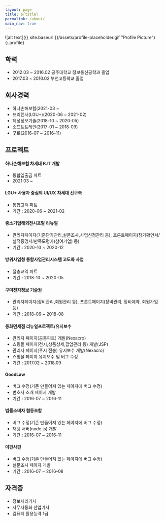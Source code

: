 ```yaml
---
layout: page
title: ${title}
permalink: /about/
main_nav: true
---
```


![alt text]({{ site.baseurl }}/assets/profile-placeholder.gif "Profile Picture"){:.profile}

## 학력
- 2012.03 ~ 2016.02 공주대학교 정보통신공학과 졸업
- 2017.03 ~ 2010.02 부천고등학교 졸업


## 회사경력
- 하나손해보험(2021-03 ~
- 프리랜서(LGU+)(2020-06 ~ 2021-02)
- 혜성정보기술(2018-10 ~ 2020-05)
- 소프트트레인(2017-01 ~ 2018-09)
- 굿로(2016-07 ~ 2016-11)

## 프로젝트
#### 하나손해보험 차세대 PJT 개발
- 통합입출금 파트
- 2021.03 ~

#### LGU+ 사용자 중심의 UI/UX 차세대 선구축
- 통합고객 파트
- 기간 : 2020-06 ~ 2021-02

#### 중소기업해외전시포탈 리뉴얼
- 관리자페이지(기준단가관리,설문조사,사업신청관리 등), 프론트페이지(참가확인서/실적증명서/만족도평가(참여기업) 등)
- 기간 : 2020-10 ~ 2020-12

#### 방위사업청 통합사업관리시스템 고도화 사업
- 절충교역 파트
- 기간 : 2018-10 ~ 2020-05

#### 구미전자정보 기술원
- 관리자페이지(장비관리,회원관리 등), 프론트페이지(장비관리, 장비예약, 회원가입 등)
- 기간 : 2018-06 ~ 2018-08

#### 동화면세점 리뉴얼프로젝트/유지보수
- 관리자 페이지(공통파트) 개발(Nexacro)
- 쇼핑몰 페이지(전시,상품상세,팝업관리 등) 개발(JSP)
- 관리자 페이지(푸시 전송) 유지보수 개발(Nexacro)
- 쇼핑몰 페이지 유지보수 및 버그 수정
- 기간 : 2017.02 ~ 2018.09

#### GoodLaw
- 버그 수정(기존 만들어져 있는 페이지에 버그 수정)
- 변호사 소개 페이지 개발
- 기간 : 2016-07 ~ 2016-11

#### 법률소비자 협동조합
- 버그 수정(기존 만들어져 있는 페이지에 버그 수정)
- 채팅 서버(node.js) 개발
- 기간 : 2016-07 ~ 2016-11


#### 이판사판
- 버그 수정(기존 만들어져 있는 페이지에 버그 수정)
- 설문조사 페이지 개발
- 기간 : 2016-07 ~ 2016-08


## 자격증
- 정보처리기사
- 사무자동화 산업기사
- 컴퓨터 활용능력 1급

<!--
**sunjoong-Kim/sunjoong-Kim** is a ✨ _special_ ✨ repository because its `README.md` (this file) appears on your GitHub profile.

Here are some ideas to get you started:

- 🔭 I’m currently working on ...
- 🌱 I’m currently learning ...
- 👯 I’m looking to collaborate on ...
- 🤔 I’m looking for help with ...
- 💬 Ask me about ...
- 📫 How to reach me: ...
- 😄 Pronouns: ...
- ⚡ Fun fact: ...
-->


<!--

Centrarium is a custom theme for Jekyll, made by [Ben Centra][bencentra] for his own blog. He'd be humbled if you liked it enough to use it as well! Installation and configuration instructions can be found in the [GitHub repository](https://github.com/bencentra/centrarium).

This page is a good place to write about yourself, your project, your product, or whatever it is your site is for. You can replace the image above, or you can get rid of it entirely. 

You can find out more info about customizing your Jekyll theme, as well as basic Jekyll usage documentation at [jekyllrb.com](http://jekyllrb.com/). And you can find the source code for Jekyll at [github.com/jekyll/jekyll](https://github.com/jekyll/jekyll)


[centrarium]: https://github.com/bencentra/centrarium
[bencentra]: http://bencentra.com
[jekyll]: https://github.com/jekyll/jekyll
-->